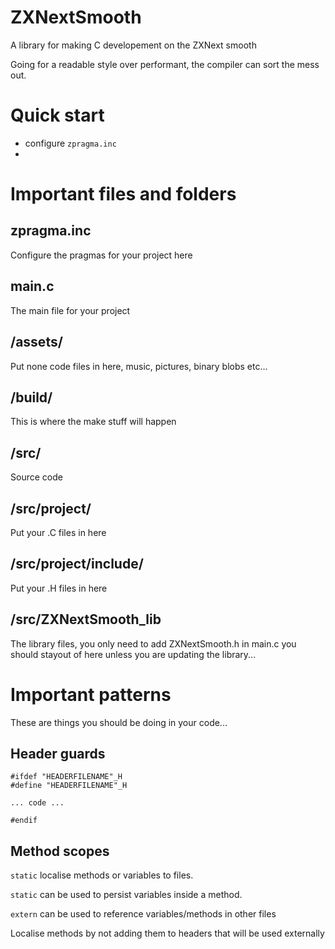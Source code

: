 # ZXNextSmooth
A library for making C developement on the ZXNext smooth

Going for a readable style over performant, the compiler can sort the mess out.


# Quick start

- configure `zpragma.inc`
- 


# Important files and folders

## zpragma.inc

Configure the pragmas for your project here

## main.c

The main file for your project

## /assets/
Put none code files in here, music, pictures, binary blobs etc...

## /build/
This is where the make stuff will happen

## /src/
Source code

## /src/project/
Put your .C files in here

## /src/project/include/
Put your .H files in here


## /src/ZXNextSmooth_lib

The library files, you only need to add ZXNextSmooth.h in main.c you should stayout of here unless you are updating the library...


# Important patterns

These are things you should be doing in your code...

## Header guards

```
#ifdef "HEADERFILENAME"_H
#define "HEADERFILENAME"_H

... code ...

#endif

```

## Method scopes

`static` localise methods or variables to files.

`static` can be used to persist variables inside a method.

`extern` can be used to reference variables/methods in other files

Localise methods by not adding them to headers that will be used externally